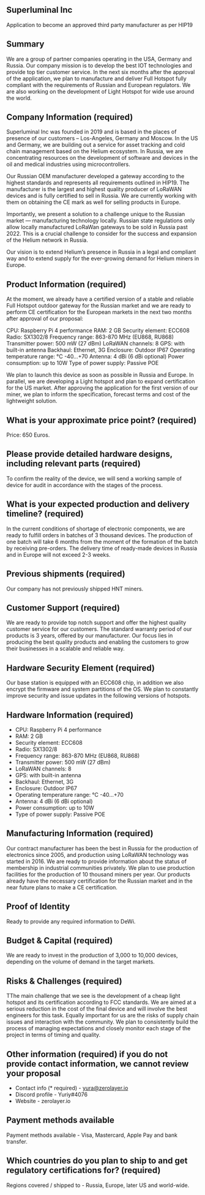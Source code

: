 ## Superluminal Inc
Application to become an approved third party manufacturer as per HIP19

## Summary
We are a group of partner companies operating in the USA, Germany and Russia. Our company mission is to develop the best IOT technologies and provide top tier customer service. In the next six months after the approval of the application, we plan to manufacture and deliver Full Hotspot fully compliant with the requirements of Russian and European regulators. We are also working on the development of Light Hotspot for wide use around the world.

## Company Information (required)
Superluminal Inc was founded in 2019 and is based in the places of presence of our customers – Los-Angeles, Germany and Moscow. In the US and Germany, we are building out a service for asset tracking and cold chain management based on the Helium ecosystem. In Russia, we are concentrating resources on the development of software and devices in the oil and medical industries using microcontrollers.

Our Russian OEM manufacturer developed a gateway according to the highest standards and represents all requirements outlined in HIP19. The manufacturer is the largest and highest quality producer of LoRaWAN devices and is fully certified to sell in Russia. We are currently working with them on obtaining the CE mark as well for selling products in Europe.

Importantly, we present a solution to a challenge unique to the Russian market — manufacturing technology locally. Russian state regulations only allow locally manufactured LoRaWan gateways to be sold in Russia past 2022. This is a crucial challenge to consider for the success and expansion of the Helium network in Russia.

Our vision is to extend Helium’s presence in Russia in a legal and compliant way and to extend supply for the ever-growing demand for Helium miners in Europe.

## Product Information (required)
At the moment, we already have a certified version of a stable and reliable Full Hotspot outdoor gateway for the Russian market and we are ready to perform CE certification for the European markets in the next two months after approval of our proposal:

CPU: Raspberry Pi 4 performance
RAM: 2 GB
Security element: ECC608
Radio: SX1302/8
Frequency range: 863-870 MHz (EU868, RU868)
Transmitter power: 500 mW (27 dBm)
LoRaWAN channels: 8
GPS: with built-in antenna
Backhaul: Ethernet, 3G
Enclosure: Outdoor IP67
Operating temperature range: °С -40…+70
Antenna: 4 dBi (6 dBi optional)
Power consumption: up to 10W
Type of power supply: Passive POE

We plan to launch this device as soon as possible in Russia and Europe. In parallel, we are developing a Light hotspot and plan to expand certification for the US market. After approving the application for the first version of our miner, we plan to inform the specification, forecast terms and cost of the lightweight solution.

## What is your approximate price point? (required)
Price: 650 Euros.

## Please provide detailed hardware designs, including relevant parts (required)
To confirm the reality of the device, we will send a working sample of device for audit in accordance with the stages of the process.

## What is your expected production and delivery timeline? (required)
In the current conditions of shortage of electronic components, we are ready to fulfill orders in batches of 3 thousand devices. The production of one batch will take 6 months from the moment of the formation of the batch by receiving pre-orders. The delivery time of ready-made devices in Russia and in Europe will not exceed 2-3 weeks.

## Previous shipments (required)
Our company has not previously shipped HNT miners.

## Customer Support (required)
We are ready to provide top notch support and offer the highest quality customer service for our customers. The standard warranty period of our products is 3 years, offered by our manufacturer. Our focus lies in producing the best quality products and enabling the customers to grow their businesses in a scalable and reliable way.

## Hardware Security Element (required)
Our base station is equipped with an ECC608 chip, in addition we also encrypt the firmware and system partitions of the OS. We plan to constantly improve security and issue updates in the following versions of hotspots.

## Hardware Information (required)
* CPU: Raspberry Pi 4 performance
* RAM: 2 GB
* Security element: ECC608
* Radio: SX1302/8
* Frequency range: 863-870 MHz (EU868, RU868)
* Transmitter power: 500 mW (27 dBm)
* LoRaWAN channels: 8
* GPS: with built-in antenna
* Backhaul: Ethernet, 3G
* Enclosure: Outdoor IP67
* Operating temperature range: °С -40…+70
* Antenna: 4 dBi (6 dBi optional)
* Power consumption: up to 10W
* Type of power supply: Passive POE

## Manufacturing Information (required)
Our contract manufacturer has been the best in Russia for the production of electronics since 2005, and production using LoRaWAN technology was started in 2016. We are ready to provide information about the status of membership in industrial communities privately. We plan to use production facilities for the production of 10 thousand miners per year. Our products already have the necessary certification for the Russian market and in the near future plans to make a CE certification.

## Proof of Identity
Ready to provide any required information to DeWi. 

## Budget & Capital (required)
We are ready to invest in the production of 3,000 to 10,000 devices, depending on the volume of demand in the target markets.

## Risks & Challenges (required)
TThe main challenge that we see is the development of a cheap light hotspot and its certification according to FCC standards. We are aimed at a serious reduction in the cost of the final device and will involve the best engineers for this task. Equally important for us are the risks of supply chain issues and interaction with the community. We plan to consistently build the process of managing expectations and closely monitor each stage of the project in terms of timing and quality.

## Other information (required) if you do not provide contact information, we cannot review your proposal
* Contact info (* required) - yura@zerolayer.io
* Discord profile - Yuriy#4076
* Website - zerolayer.io

## Payment methods available 
Payment methods available - Visa, Mastercard, Apple Pay and bank transfer.

## Which countries do you plan to ship to and get regulatory certifications for? (required)
Regions covered / shipped to - Russia, Europe, later US and world-wide.
